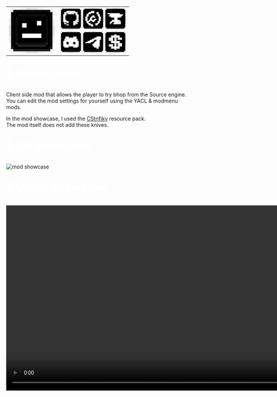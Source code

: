 <table style="width: 100%; border-collapse: collapse;">
  <tr>
    <td style="width: 124px; vertical-align: top; text-align: center;">
      <div style="display: flex; justify-content: center; align-items: center;">
        <img src="https://raw.githubusercontent.com/ZipeStudio/Vault/refs/heads/main/design/mods/main/zipestudio.png" title="It's me">
      </div>
    </td>
    <td style="vertical-align: top;">
      <div style="display: flex; flex-direction: column;">
        <div style="display: flex;">
          <a href="https://github.com/ZipeStudio/SourceHop">
            <img src="https://raw.githubusercontent.com/ZipeStudio/Vault/refs/heads/main/design/mods/main/github.png" title="Github page">
          </a>
          <a href="https://modrinth.com/mod/sourcehop">
            <img src="https://raw.githubusercontent.com/ZipeStudio/Vault/refs/heads/main/design/mods/main/modrinth.png" title="Modrinth page">
          </a>
          <a href="https://www.curseforge.com/minecraft/mc-mods/sourcehop">
            <img src="https://raw.githubusercontent.com/ZipeStudio/Vault/refs/heads/main/design/mods/main/curseforge.png" title="CurseForge page">
          </a>
        </div>
        <div style="display: flex;">
          <a href="https://discord.com/invite/XmGF7rkkuY">
            <img src="https://raw.githubusercontent.com/ZipeStudio/Vault/refs/heads/main/design/mods/main/discord.png" title="Discord account">
          </a>
          <a href="https://t.me/zipeleaf">
            <img src="https://raw.githubusercontent.com/ZipeStudio/Vault/refs/heads/main/design/mods/main/telegram.png" title="Telegram channel">
          </a>
          <a href="https://ko-fi.com/zipestudio/tip">
            <img src="https://raw.githubusercontent.com/ZipeStudio/Vault/refs/heads/main/design/mods/main/support.png" title="Support me (thx)">
          </a>
        </div>
      </div>
    </td>
  </tr>
</table>

<p style="font-size:30px;font-weight:900;color:#fff">💬 Description</p>

Client side mod that allows the player to try bhop from the Source engine.  
You can edit the mod settings for yourself using the YACL & modmenu mods.

In the mod showcase, I used the [CStrifiky](https://modrinth.com/resourcepack/cstrifiky) resource pack.  
The mod itself does not add these knives.


<p style="font-size:30px;font-weight:900;color:#fff">💾 Gif showcase</p>
<img src="https://github.com/user-attachments/assets/3bbbb08a-3a3c-4a0b-98b5-0cbf60add64a" width="1000px" alt="mod showcase"/>

<p style="font-size:30px;font-weight:900;color:#fff">🎥 Video showcase</p>
<video src="https://github.com/user-attachments/assets/9e9cd0e7-7b1e-48ac-82ad-dd75595a7691" width="1000px" alt="mod showcase"/>